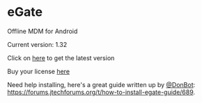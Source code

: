# eGate
Offline MDM for Android

Current version: 1.32

Click on [here](https://github.com/offlinesoftwaresolutions/eGate/releases/latest) to get the latest version

Buy your license [here](https://payhip.com/b/vxf1i)


Need help installing, here's a great guide written up by [@DonBot](https://forums.jtechforums.org/u/DonBot): https://forums.jtechforums.org/t/how-to-install-egate-guide/689.
